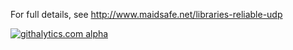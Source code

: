 For full details, see http://www.maidsafe.net/libraries-reliable-udp

[![githalytics.com alpha](https://cruel-carlota.pagodabox.com/0668914bda7d87caf862587ca72337b7 "githalytics.com")](http://githalytics.com/maidsafe/MaidSafe-RUDP)
